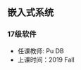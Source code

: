 <!--
 * @Author: Lili Liang
 * @Date: 2021-03-12 22:25:04
 * @LastEditors: Lili Liang
 * @LastEditTime: 2024-03-31 23:08:42
 * @Description: Please set description
-->
## 嵌入式系统
### 17级软件
- 任课教师: Pu DB
- 上课时间：2019 Fall